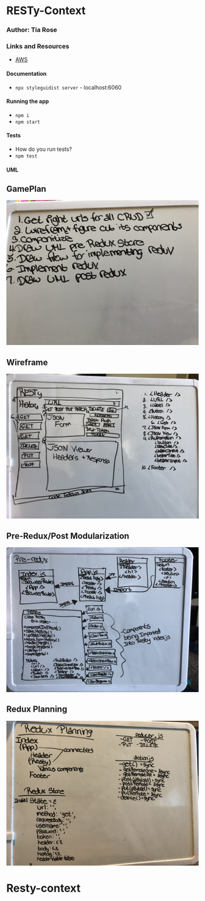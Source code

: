# RESTy-Context

### Author: Tia Rose

### Links and Resources
* [AWS](http://resty-redux.s3-website-us-west-2.amazonaws.com)


#### Documentation
* `npx styleguidist server` - localhost:6060


#### Running the app
* `npm i`
* `npm start`
  
#### Tests
* How do you run tests?
* `npm test`

#### UML
## GamePlan
![GamePlan](./assets/Game_Plan_RR.JPG)
## Wireframe
![Wireframe](./assets/Wireframe_RR.JPG)
## Pre-Redux/Post Modularization
![Pre-Redux/Post Modularization](./assets/Pre_Redux.JPG)
## Redux Planning
![Redux Planning](./assets/Redux_Planning.JPG)

# Resty-context
